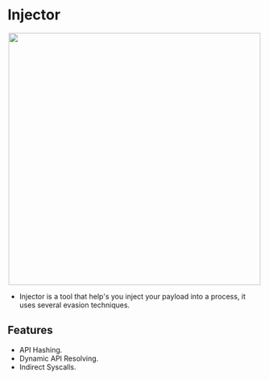 # Injector

<div align="center">
<img src="https://github.com/Cr4CK3DD/Injector/assets/93877982/04cda112-3db2-49cf-8a48-670ddcd6e2d0" width="500" height="500">
</div>

- Injector is a tool that help's you inject your payload into a process, it uses several evasion techniques.

## Features
- API Hashing.
- Dynamic API Resolving.
- Indirect Syscalls.

